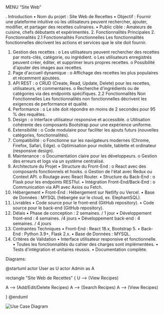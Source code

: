 MENU “Site Web”

. Introduction
•	Nom du projet : Site Web de Recettes
•	Objectif : Fournir une plateforme intuitive où les utilisateurs peuvent rechercher, ajouter, modifier, et partager des recettes culinaires.
•	Public cible : Amateurs de cuisine, chefs débutants et expérimentés.
2. Fonctionnalités Principales
2. Fonctionnalités
2.1 Fonctionnalités Fonctionnelles
Les fonctionnalités fonctionnelles décrivent les actions et services que le site doit fournir.
1.	Gestion des recettes :
o	Les utilisateurs peuvent rechercher des recettes par mots-clés, catégorie, ou ingrédient.
o	Les utilisateurs enregistrés peuvent créer, éditer, et supprimer leurs propres recettes.
o	Possibilité d'ajouter des images aux recettes.
2.	Page d'accueil dynamique :
o	Affichage des recettes les plus populaires et récemment ajoutées.
3.	API REST :
o	CRUD (Create, Read, Update, Delete) pour les recettes, utilisateurs, et commentaires.
o	Recherche d'ingrédients ou de catégories via des endpoints spécifiques.
2.2 Fonctionnalités Non Fonctionnelles
Les fonctionnalités non fonctionnelles décrivent les exigences de performance et qualité.
1.	Performance :
o	Le site doit répondre en moins de 2 secondes pour 95 % des requêtes.
2.	Design :
o	Interface utilisateur responsive et accessible.
o	Utilisation cohérente des composants Bootstrap pour une expérience uniforme.
3.	Extensibilité :
o	Code modulaire pour faciliter les ajouts futurs (nouvelles catégories, fonctionnalités).
4.	Compatibilité :
o	Fonctionne sur les navigateurs modernes (Chrome, Firefox, Safari, Edge).
o	Optimisation pour mobile, tablette et ordinateur (responsive design).
5.	Maintenance :
o	Documentation claire pour les développeurs.
o	Gestion des erreurs et logs via un système centralisé.
3. Architecture du Projet
•	Structure du Front-End :
o	React avec des composants fonctionnels et hooks.
o	Gestion de l'état avec Redux ou Context API.
o	Routage avec React Router.
•	Structure du Back-End :
o	Flask pour les endpoints RESTful.
•	Intégration Front-End/Back-End :
o	Communication via API avec Axios ou Fetch.
4. Hébergement
•	Front-End : Hébergement sur Netlify ou Vercel.
•	Base de Données : MYSQL (hébergée sur le cloud, ex. ElephantSQL).
5. Livrables
•	Code source pour le front-end (GitHub repository).
•	Code source pour le back-end (GitHub repository).
6. Délais
•	Phase de conception : 2 semaines. / 1 jour
•	Développement front-end : 4 semaines. /4 jours
•	Développement back-end : 4 semaines. / 4 jours
7. Contraintes Techniques
•	Front-End : React 18.x, Bootstrap 5.
•	Back-End : Python 3.9+, Flask 2.x.
•	Base de Données : MYSQL.
8. Critères de Validation
•	Interface utilisateur responsive et fonctionnelle.
•	Toutes les fonctionnalités du cahier des charges sont implémentées.
•	Tests d'intégration et unitaires réussis.
•	Documentation complète.

Diagrams:


@startuml
actor User as U
actor Admin as A

rectangle "Site Web de Recettes" {
  U --> (View Recipes)

  A --> (Add/Edit/Delete Recipes)
  A --> (Search Recipes)
  A --> (View Recipes)
  
  
}
@enduml

![Use Case Diagram](docs/Diagrams/usecase.png)

 
